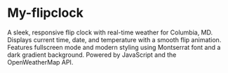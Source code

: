 # My-flipclock
A sleek, responsive flip clock with real-time weather for Columbia, MD. Displays current time, date, and temperature with a smooth flip animation. Features fullscreen mode and modern styling using Montserrat font and a dark gradient background. Powered by JavaScript and the OpenWeatherMap API.
